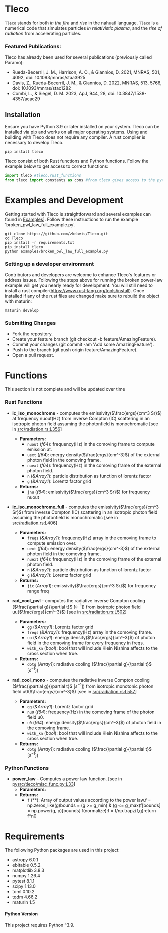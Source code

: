 # Tleco

`Tleco` stands for both _in the fire_ and _rise_ in the nahuatl language. `Tleco` is a numerical code that simulates particles _in relativistic plasma_, and the _rise of radiation_ from accelerating particles.
### Featured Publications:
Tleco has already been used for several publications (previously called Paramo):

- Rueda-Becerril, J. M., Harrison, A. O., & Giannios, D. 2021, MNRAS, 501, 4092, doi: 10.1093/mnras/staa3925
- Davis, Z., Rueda-Becerril, J. M., & Giannios, D. 2022, MNRAS, 513, 5766, doi: 10.1093/mnras/stac1282
- Combi, L., & Siegel, D. M. 2023, ApJ, 944, 28, doi: 10.3847/1538-4357/acac29

## Installation

Ensure you have Python 3.9 or later installed on your system. Tleco can be installed via pip and works on all major operating systems.
Using and building with Tleco does not require any compiler. A rust compiler is necessary to develop Tleco.

```console
pip install tleco
```
Tleco consist of both Rust functions and Python functions. Follow the example below to get access to correct functions:
```python
import tleco #tleco.rust_functions
from tleco import constants as cons #from tleco gives access to the python files and functions
```
# Examples and Development

Getting started with Tleco is straightforward and several examples can found in [Examples](https://github.com/zkdavis/Tleco/blob/master/examples)].
Follow these instructions to run the example 'broken_pwl_law_full_example.py'.
```console
git clone https://github.com/zkdavis/Tleco.git
cd Tleco
pip install -r requirements.txt
pip install tleco
python examples/broken_pwl_law_full_example.py
```


### Setting up a developer environment

Contributors and developers are welcome to enhance Tleco's features or address issues. Following the steps above 
for running the broken power-law example will get you nearly ready for development. You will still need to install a
rust compiler(https://www.rust-lang.org/tools/install). Once installed if any of the rust files are changed make sure to
rebuild the object with maturin:
```console
maturin develop
```



### Submitting Changes

* Fork the repository.
* Create your feature branch (git checkout -b feature/AmazingFeature).
* Commit your changes (git commit -am 'Add some AmazingFeature').
* Push to the branch (git push origin feature/AmazingFeature).
* Open a pull request.


# Functions
This section is not complete and will be updated over time
### Rust Functions

- **ic_iso_monochrome** - computes the emissivity($\frac{ergs}{cm^3 Sr}$) at frequency nuout(Hz) from inverse Compton (IC) scattering in an isotropic photon field assuming the photonfield is monochromatic [see in [src/radiation.rs:L356](https://github.com/zkdavis/Tleco/blob/master/src/radiation.rs#L356)]
  - **Parameters:**
    - `nuout` (*f64*): frequency(Hz) in the comoving frame to compute emission at.
    - `uext` (*f64*): energy density($\frac{ergs}{cm^-3}$) of the external photon field in the comoving frame.
    - `nuext` (*f64*): frequency(Hz) in the comoving frame of the external photon field.
    - `n` (*&Array1<f64>*): particle distribution as function of lorentz factor
    - `g` (*&Array1<f64>*): Lorentz factor grid
  - **Returns:**
    - `jnu` (*f64*): emissivity($\frac{ergs}{cm^3 Sr}$) for frequency nuout


- **ic_iso_monochrome_full** - computes the emissivity($\frac{ergs}{cm^3 Sr}$) from inverse Compton (IC) scattering in an isotropic photon field assuming the photonfield is monochromatic [see in [src/radiation.rs:L406](https://github.com/zkdavis/Tleco/blob/master/src/radiation.rs#L406)]
  - **Parameters:**
    - `freqs` (*&Array1<f64>*): frequency(Hz) array in the comoving frame to compute emission over.
    - `uext` (*f64*): energy density($\frac{ergs}{cm^-3}$) of the external photon field in the comoving frame.
    - `nuext` (*f64*): frequency(Hz) in the comoving frame of the external photon field.
    - `n` (*&Array1<f64>*): particle distribution as function of lorentz factor
    - `g` (*&Array1<f64>*): Lorentz factor grid
  - **Returns:**
    - `jic` (*Array1<f64>*): emissivity($\frac{ergs}{cm^3 Sr}$) for frequency range freq


- **rad_cool_pwl** - computes the radiative inverse Compton cooling ($\frac{\partial g}{\partial t}$ [$s^{-1}$]) from isotropic photon field uu($\frac{ergs}{cm^-3}$) [see in [src/radiation.rs:L502](https://github.com/zkdavis/Tleco/blob/master/src/radiation.rs#L502)]
  - **Parameters:**
    - `gg` (*&Array1<f64>*): Lorentz factor grid
    - `freqs` (*&Array1<f64>*): frequency(Hz) array in the comoving frame.
    - `uu` (*&Array1<f64>*): energy density($\frac{ergs}{cm^-3}$) of photon field in the comoving frame for every frequency in freqs.
    - `with_kn` (*bool*): bool that will include Klein Nishina affects to the cross section when true.
  - **Returns:**
    - `dotg` (*Array1<f64>*): radiative cooling ($\frac{\partial g}{\partial t}$ [$s^{-1}$])


- **rad_cool_mono** - computes the radiative inverse Compton cooling ($\frac{\partial g}{\partial t}$ [$s^{-1}$]) from isotropic monotonic photon field u0($\frac{ergs}{cm^-3}$) [see in [src/radiation.rs:L557](https://github.com/zkdavis/Tleco/blob/master/src/radiation.rs#L557)]
  - **Parameters:**
    - `gg` (*&Array1<f64>*): Lorentz factor grid
    - `nu0` (*f64*): frequency(Hz) in the comoving frame of the photon field u0.
    - `u0` (*f64*): energy density($\frac{ergs}{cm^-3}$) of photon field in the comoving frame.
    - `with_kn` (*bool*): bool that will include Klein Nishina affects to the cross section when true.
  - **Returns:**
    - `dotg` (*Array1<f64>*): radiative cooling ($\frac{\partial g}{\partial t}$ [$s^{-1}$])

### Python Functions

- **power_law** - Computes a power law function. [see in [pysrc/tleco/misc_func.py:L33](https://github.com/zkdavis/Tleco/blob/master/pysrc/tleco/misc_func.py#L33)]
  - **Parameters:**
  - **Returns:**
    - `f` (**): Array of output values according to the power law.f = np.zeros_like(g)bounds = (g >= g_min) & (g <= g_max)f[bounds] = np.power(g, p)[bounds]if(normalize):f = f/np.trapz(f,g)return f*n0


# Requirements

The following Python packages are used in this project:

- astropy 6.0.1
- ebltable 0.5.2
- matplotlib 3.8.3
- numpy 1.26.4
- pytest 8.1.1
- scipy 1.13.0
- toml 0.10.2
- tqdm 4.66.2
- maturin 1.5
#### Python Version

This project requires Python ^3.9.
